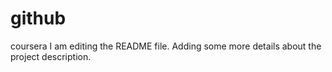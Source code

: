 # github
coursera
I am editing the README file. Adding some more details about the project description.
